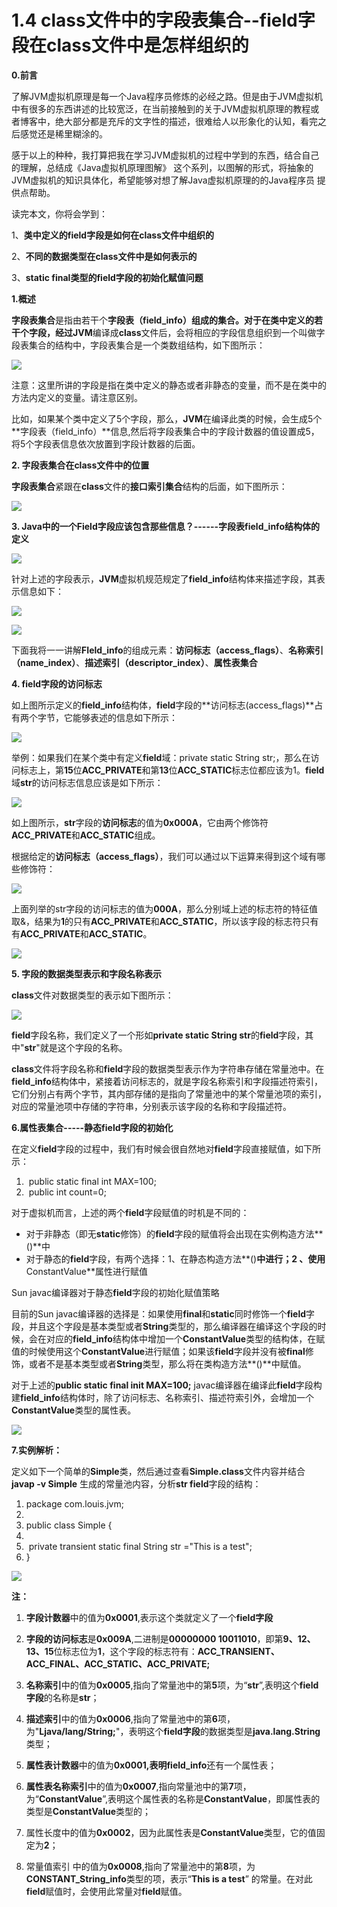 # 1.4 class文件中的字段表集合--field字段在class文件中是怎样组织的

**0.前言**

​     了解JVM虚拟机原理是每一个Java程序员修炼的必经之路。但是由于JVM虚拟机中有很多的东西讲述的比较宽泛，在当前接触到的关于JVM虚拟机原理的教程或者博客中，绝大部分都是充斥的文字性的描述，很难给人以形象化的认知，看完之后感觉还是稀里糊涂的。

​     感于以上的种种，我打算把我在学习JVM虚拟机的过程中学到的东西，结合自己的理解，总结成《Java虚拟机原理图解》 这个系列，以图解的形式，将抽象的JVM虚拟机的知识具体化，希望能够对想了解Java虚拟机原理的的Java程序员 提供点帮助。

读完本文，你将会学到：

1、**类中定义的field字段是如何在class文件中组织的**

2、**不同的数据类型在class文件中是如何表示的**

3、**static final类型的field字段的初始化赋值问题**

**1.概述**

   **字段表集合**是指由若干个**字段表（field_info）**组成的集合。对于在类中定义的若干个字段，经过**JVM**编译成**class**文件后，会将相应的字段信息组织到一个叫做字段表集合的结构中，字段表集合是一个类数组结构，如下图所示：

![](media/15794141348941/15794141684086.jpg)


注意：这里所讲的字段是指在类中定义的静态或者非静态的变量，而不是在类中的方法内定义的变量。请注意区别。

比如，如果某个类中定义了5个字段，那么，**JVM**在编译此类的时候，会生成5个**字段表（field_info）**信息,然后将字段表集合中的字段计数器的值设置成5，将5个字段表信息依次放置到字段计数器的后面。

**2. 字段表集合在class文件中的位置**

**字段表集合**紧跟在**class**文件的**接口索引集合**结构的后面，如下图所示：

![](media/15794141348941/15794141801478.jpg)


**3. Java中的一个Field字段应该包含那些信息？------字段表field_info结构体的定义**  

![](media/15794141348941/15794141923286.jpg)


  针对上述的字段表示，**JVM**虚拟机规范规定了**field_info**结构体来描述字段，其表示信息如下：

![](media/15794141348941/15794142032066.jpg)

![](media/15794141348941/15794142177369.jpg)


下面我将一一讲解**FIeld_info**的组成元素：**访问标志（access_flags）**、**名称索引（name_index）**、**描述索引（descriptor_index）**、**属性表集合**

 **4. field字段的访问标志**

   如上图所示定义的**field_info**结构体，**field**字段的**访问标志(access_flags)**占有两个字节，它能够表述的信息如下所示：

![](media/15794141348941/15794142341177.jpg)


举例：如果我们在某个类中有定义**field**域：private static String str;，那么在访问标志上，第**15**位**ACC_PRIVATE**和第**13**位**ACC_STATIC**标志位都应该为1。**field**域**str**的访问标志信息应该是如下所示：

![](media/15794141348941/15794142516126.jpg)


如上图所示，**str**字段的**访问标志**的值为**0x000A**，它由两个修饰符**ACC_PRIVATE**和**ACC_STATIC**组成。

根据给定的**访问标志（access_flags）**，我们可以通过以下运算来得到这个域有哪些修饰符：

![](media/15794141348941/15794142616385.jpg)


上面列举的str字段的访问标志的值为**000A**，那么分别域上述的标志符的特征值取&，结果为**1**的只有**ACC_PRIVATE**和**ACC_STATIC**，所以该字段的标志符只有有**ACC_PRIVATE**和**ACC_STATIC**。

![](media/15794141348941/15794142716715.jpg)


**5. 字段的数据类型表示和字段名称表示**

**class**文件对数据类型的表示如下图所示：

![](media/15794141348941/15794142822466.jpg)


**field**字段名称，我们定义了一个形如**private static String str**的**field**字段，其中"**str**"就是这个字段的名称。

**class**文件将字段名称和**field**字段的数据类型表示作为字符串存储在常量池中。在**field_info**结构体中，紧接着访问标志的，就是字段名称索引和字段描述符索引，它们分别占有两个字节，其内部存储的是指向了常量池中的某个常量池项的索引，对应的常量池项中存储的字符串，分别表示该字段的名称和字段描述符。

**6.属性表集合-----静态field字段的初始化**

在定义**field**字段的过程中，我们有时候会很自然地对**field**字段直接赋值，如下所示：

1. ​	public static final int MAX=100;
2. ​	public  int count=0;

对于虚拟机而言，上述的两个**field**字段赋值的时机是不同的：

- ​    对于非静态（即无**static**修饰）的**field**字段的赋值将会出现在实例构造方法**()**中
- ​    对于静态的**field**字段，有两个选择：1、在静态构造方法**()**中进行；2 、使用**ConstantValue**属性进行赋值

Sun javac编译器对于静态**field**字段的初始化赋值策略

目前的Sun javac编译器的选择是：如果使用**final**和**static**同时修饰一个**field**字段，并且这个字段是基本类型或者**String**类型的，那么编译器在编译这个字段的时候，会在对应的**field_info**结构体中增加一个**ConstantValue**类型的结构体，在赋值的时候使用这个**ConstantValue**进行赋值；如果该**field**字段并没有被**final**修饰，或者不是基本类型或者**String**类型，那么将在类构造方法**()**中赋值。

对于上述的**public static final init MAX=100;**  javac编译器在编译此**field**字段构建**field_info**结构体时，除了访问标志、名称索引、描述符索引外，会增加一个**ConstantValue**类型的属性表。

![](media/15794141348941/15794142982606.jpg)


**7.实例解析：**

定义如下一个简单的**Simple**类，然后通过查看**Simple.class**文件内容并结合**javap -v Simple** 生成的常量池内容，分析**str field**字段的结构：

1. package com.louis.jvm;
2.  
3. public class Simple {
4.  
5. ​	private  transient static final String str ="This is a test";
6. }

![](media/15794141348941/15794143108915.jpg)


**注：**

1. **字段计数器**中的值为**0x0001**,表示这个类就定义了一个**field字段**

2. **字段的访问标志**是**0x009A**,二进制是**00000000 10011010**，即第**9、12、13、15**位标志位为**1**，这个字段的标志符有：**ACC_TRANSIENT、ACC_FINAL、ACC_STATIC、ACC_PRIVATE;**

3. **名称索引**中的值为**0x0005**,指向了常量池中的第**5**项，为“**str**”,表明这个**field字段**的名称是**str**；

4. **描述索引**中的值为**0x0006**,指向了常量池中的第**6**项，为"**Ljava/lang/String;**"，表明这个**field字段**的数据类型是**java.lang.String**类型；

5. **属性表计数器**中的值为**0x0001,**表明**field_info**还有一个属性表；

6. **属性表名称索引**中的值为**0x0007**,指向常量池中的第**7**项，为“**ConstantValue**”,表明这个属性表的名称是**ConstantValue**，即属性表的类型是**ConstantValue**类型的；

7. 属性长度中的值为**0x0002**，因为此属性表是**ConstantValue**类型，它的值固定为**2**；

8. 常量值索引 中的值为**0x0008**,指向了常量池中的第**8**项，为**CONSTANT_String_info**类型的项，表示“**This is a test**” 的常量。在对此**field**赋值时，会使用此常量对**field**赋值。